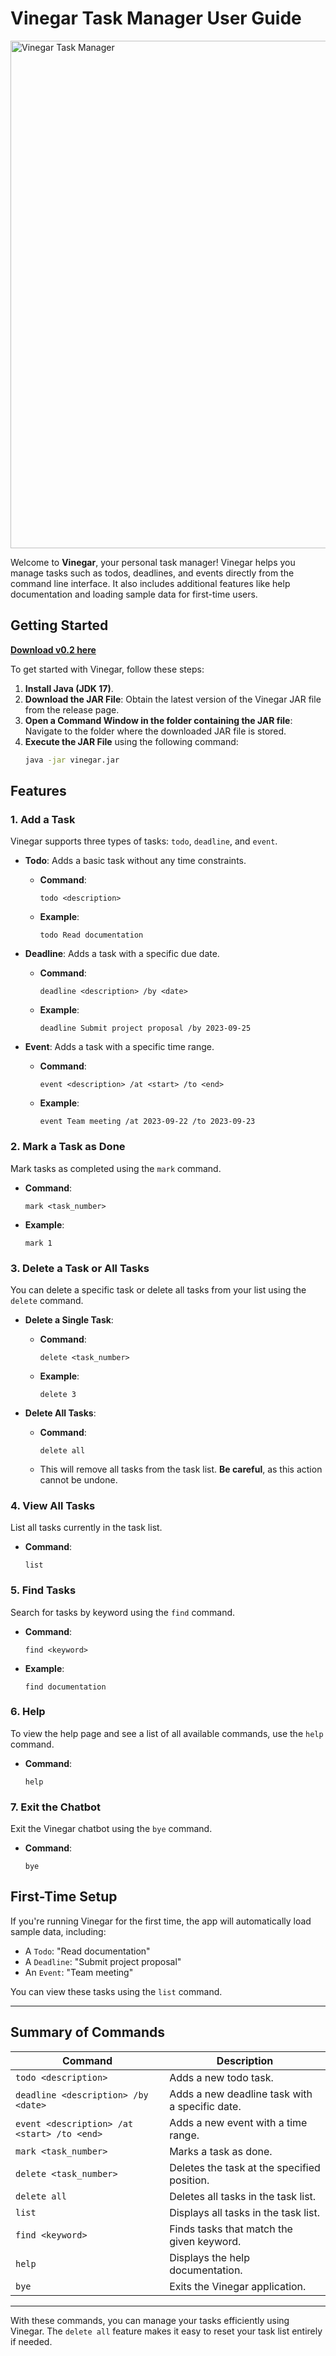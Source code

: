 # Vinegar Task Manager User Guide

<img width="812" alt="Vinegar Task Manager" src="https://github.com/user-attachments/assets/d62b6526-b6dc-447c-9efd-32c6e58e7976">

Welcome to **Vinegar**, your personal task manager! Vinegar helps you manage tasks such as todos, deadlines, and events directly from the command line interface. It also includes additional features like help documentation and loading sample data for first-time users.

## Getting Started
**[Download v0.2 here](https://github.com/limjeremy496/ip/releases)**

To get started with Vinegar, follow these steps:

1. **Install Java (JDK 17)**.
2. **Download the JAR File**: Obtain the latest version of the Vinegar JAR file from the release page.
3. **Open a Command Window in the folder containing the JAR file**: Navigate to the folder where the downloaded JAR file is stored.
4. **Execute the JAR File** using the following command:
   ```bash
   java -jar vinegar.jar
   ```

## Features

### 1. Add a Task
Vinegar supports three types of tasks: `todo`, `deadline`, and `event`.

- **Todo**: Adds a basic task without any time constraints.
  - **Command**:
    ```
    todo <description>
    ```
  - **Example**:
    ```
    todo Read documentation
    ```

- **Deadline**: Adds a task with a specific due date.
  - **Command**:
    ```
    deadline <description> /by <date>
    ```
  - **Example**:
    ```
    deadline Submit project proposal /by 2023-09-25
    ```

- **Event**: Adds a task with a specific time range.
  - **Command**:
    ```
    event <description> /at <start> /to <end>
    ```
  - **Example**:
    ```
    event Team meeting /at 2023-09-22 /to 2023-09-23
    ```

### 2. Mark a Task as Done
Mark tasks as completed using the `mark` command.

- **Command**:
  ```
  mark <task_number>
  ```
- **Example**:
  ```
  mark 1
  ```

### 3. Delete a Task or All Tasks
You can delete a specific task or delete all tasks from your list using the `delete` command.

- **Delete a Single Task**:
  - **Command**:
    ```
    delete <task_number>
    ```
  - **Example**:
    ```
    delete 3
    ```

- **Delete All Tasks**:
  - **Command**:
    ```
    delete all
    ```
  - This will remove all tasks from the task list. **Be careful**, as this action cannot be undone.

### 4. View All Tasks
List all tasks currently in the task list.

- **Command**:
  ```
  list
  ```

### 5. Find Tasks
Search for tasks by keyword using the `find` command.

- **Command**:
  ```
  find <keyword>
  ```
- **Example**:
  ```
  find documentation
  ```

### 6. Help
To view the help page and see a list of all available commands, use the `help` command.

- **Command**:
  ```
  help
  ```

### 7. Exit the Chatbot
Exit the Vinegar chatbot using the `bye` command.

- **Command**:
  ```
  bye
  ```

## First-Time Setup

If you're running Vinegar for the first time, the app will automatically load sample data, including:
- A `Todo`: "Read documentation"
- A `Deadline`: "Submit project proposal"
- An `Event`: "Team meeting"

You can view these tasks using the `list` command.

---

## Summary of Commands

| Command                        | Description                                               |
|---------------------------------|-----------------------------------------------------------|
| `todo <description>`            | Adds a new todo task.                                     |
| `deadline <description> /by <date>` | Adds a new deadline task with a specific date.            |
| `event <description> /at <start> /to <end>` | Adds a new event with a time range.                   |
| `mark <task_number>`            | Marks a task as done.                                     |
| `delete <task_number>`          | Deletes the task at the specified position.               |
| `delete all`                    | Deletes all tasks in the task list.                       |
| `list`                          | Displays all tasks in the task list.                      |
| `find <keyword>`                | Finds tasks that match the given keyword.                 |
| `help`                          | Displays the help documentation.                         |
| `bye`                           | Exits the Vinegar application.                            |

---

With these commands, you can manage your tasks efficiently using Vinegar. The `delete all` feature makes it easy to reset your task list entirely if needed.
